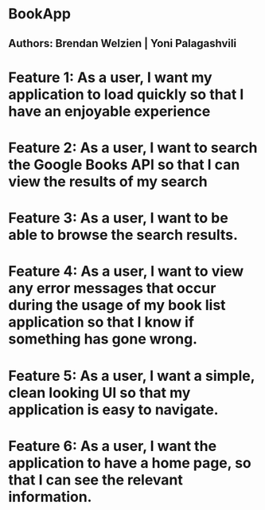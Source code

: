 # BookApp

## Authors: Brendan Welzien | Yoni Palagashvili

# Feature 1: As a user, I want my application to load quickly so that I have an enjoyable experience

# Feature 2: As a user, I want to search the Google Books API so that I can view the results of my search

# Feature 3: As a user, I want to be able to browse the search results.

# Feature 4: As a user, I want to view any error messages that occur during the usage of my book list application so that I know if something has gone wrong.

# Feature 5: As a user, I want a simple, clean looking UI so that my application is easy to navigate.

# Feature 6: As a user, I want the application to have a home page, so that I can see the relevant information.
